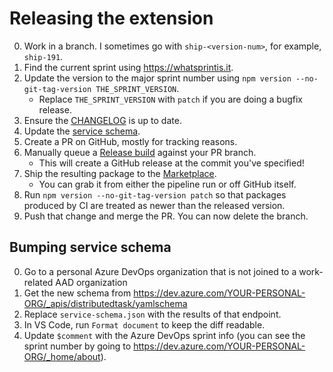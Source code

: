 # Releasing the extension

0. Work in a branch. I sometimes go with `ship-<version-num>`, for example,
   `ship-191`.
1. Find the current sprint using https://whatsprintis.it.
2. Update the version to the major sprint number using
   `npm version --no-git-tag-version THE_SPRINT_VERSION`.
    - Replace `THE_SPRINT_VERSION` with `patch` if you are doing a bugfix
      release.
3. Ensure the [CHANGELOG](CHANGELOG.md) is up to date.
4. Update the [service schema](#bumping-service-schema).
5. Create a PR on GitHub, mostly for tracking reasons.
6. Manually queue a
   [Release build](https://dev.azure.com/mseng/PipelineTools/_build?definitionId=17237)
   against your PR branch.
    - This will create a GitHub release at the commit you've specified!
7. Ship the resulting package to the
   [Marketplace](https://marketplace.visualstudio.com/manage/publishers/ms-azure-devops).
    - You can grab it from either the pipeline run or off GitHub itself.
8. Run `npm version --no-git-tag-version patch` so that packages produced by CI
   are treated as newer than the released version.
9. Push that change and merge the PR. You can now delete the branch.

## Bumping service schema

0. Go to a personal Azure DevOps organization that is not joined to a
   work-related AAD organization
1. Get the new schema from
   https://dev.azure.com/YOUR-PERSONAL-ORG/_apis/distributedtask/yamlschema
2. Replace `service-schema.json` with the results of that endpoint.
3. In VS Code, run `Format document` to keep the diff readable.
4. Update `$comment` with the Azure DevOps sprint info (you can see the sprint
   number by going to https://dev.azure.com/YOUR-PERSONAL-ORG/_home/about).
